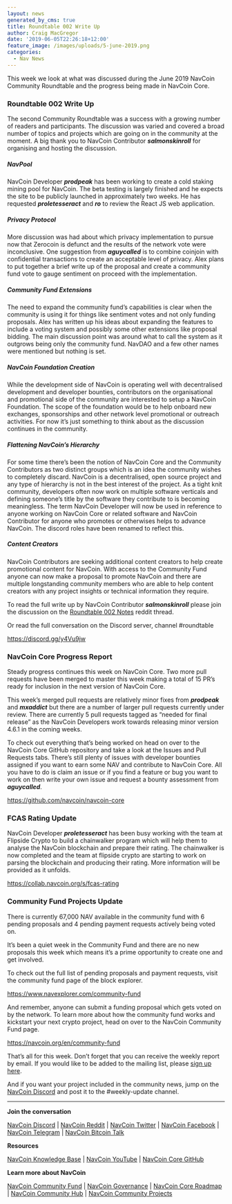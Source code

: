 ```yaml
---
layout: news
generated_by_cms: true
title: Roundtable 002 Write Up
author: Craig MacGregor
date: '2019-06-05T22:26:18+12:00'
feature_image: /images/uploads/5-june-2019.png
categories:
  - Nav News
---
```

This week we look at what was discussed during the June 2019 NavCoin Community Roundtable and the progress being made in NavCoin Core.

<!--more-->

### Roundtable 002 Write Up

The second Community Roundtable was a success with a growing number of readers and participants. The discussion was varied and covered a broad number of topics and projects which are going on in the community at the moment. A big thank you to NavCoin Contributor _**salmonskinroll**_ for organising and hosting the discussion.

##### NavPool

NavCoin Developer **_prodpeak_** has been working to create a cold staking mining pool for NavCoin. The beta testing is largely finished and he expects the site to be publicly launched in approximately two weeks. He has requested **_proletesseract_** and **_ro_** to review the React JS web application.

##### Privacy Protocol

More discussion was had about which privacy implementation to pursue now that Zerocoin is defunct and the results of the network vote were inconclusive. One suggestion from **_aguycalled_** is to combine coinjoin with confidential transactions to create an acceptable level of privacy. Alex plans to put together a brief write up of the proposal and create a community fund vote to gauge sentiment on proceed with the implementation.

##### Community Fund Extensions

The need to expand the community fund’s capabilities is clear when the community is using it for things like sentiment votes and not only funding proposals. Alex has written up his ideas about expanding the features to include a voting system and possibly some other extensions like proposal bidding. The main discussion point was around what to call the system as it outgrows being only the community fund. NavDAO and a few other names were mentioned but nothing is set.

##### NavCoin Foundation Creation

While the development side of NavCoin is operating well with decentralised development and developer bounties, contributors on the organisational and promotional side of the community are interested to setup a NavCoin Foundation. The scope of the foundation would be to help onboard new exchanges, sponsorships and other network level promotional or outreach activities. For now it’s just something to think about as the discussion continues in the community.

##### Flattening NavCoin’s Hierarchy

For some time there’s been the notion of NavCoin Core and the Community Contributors as two distinct groups which is an idea the community wishes to completely discard. NavCoin is a decentralised, open source project and any type of hierarchy is not in the best interest of the project. As a tight knit community, developers often now work on multiple software verticals and defining someone’s title by the software they contribute to is becoming meaningless. The term NavCoin Developer will now be used in reference to anyone working on NavCoin Core or related software and NavCoin Contributor for anyone who promotes or otherwises helps to advance NavCoin. The discord roles have been renamed to reflect this.

##### Content Creators

NavCoin Contributors are seeking additional content creators to help create promotional content for NavCoin. With access to the Community Fund anyone can now make a proposal to promote NavCoin and there are multiple longstanding community members who are able to help content creators with any project insights or technical information they require.

To read the full write up by NavCoin Contributor _**salmonskinroll**_ please join the discussion on the [Roundtable 002 Notes](https://www.reddit.com/r/NavCoin/comments/bwtyi9/roundtable_002_notes/) reddit thread.

Or read the full conversation on the Discord server, channel #roundtable

<https://discord.gg/y4Vu9jw>

### NavCoin Core Progress Report

Steady progress continues this week on NavCoin Core. Two more pull requests have been merged to master this week making a total of 15 PR’s ready for inclusion in the next version of NavCoin Core.

This week’s merged pull requests are relatively minor fixes from **_prodpeak_** and **_mxaddict_** but there are a number of larger pull requests currently under review. There are currently 5 pull requests tagged as “needed for final release” as the NavCoin Developers work towards releasing minor version 4.6.1 in the coming weeks.

To check out everything that’s being worked on head on over to the NavCoin Core GitHub repository and take a look at the Issues and Pull Requests tabs. There’s still plenty of issues with developer bounties assigned if you want to earn some NAV and contribute to NavCoin Core. All you have to do is claim an issue or if you find a feature or bug you want to work on then write your own issue and request a bounty assessment from **_aguycalled_**.

<https://github.com/navcoin/navcoin-core>

### FCAS Rating Update

NavCoin Developer **_proletesseract_** has been busy working with the team at Flipside Crypto to build a chainwalker program which will help them to analyse the NavCoin blockchain and prepare their rating. The chainwalker is now completed and the team at flipside crypto are starting to work on parsing the blockchain and producing their rating. More information will be provided as it unfolds.

<https://collab.navcoin.org/s/fcas-rating>

### Community Fund Projects Update

There is currently 67,000 NAV available in the community fund with 6 pending proposals and 4 pending payment requests actively being voted on.

It’s been a quiet week in the Community Fund and there are no new proposals this week which means it’s a prime opportunity to create one and get involved.

To check out the full list of pending proposals and payment requests, visit the community fund page of the block explorer.

<https://www.navexplorer.com/community-fund>

And remember, anyone can submit a funding proposal which gets voted on by the network. To learn more about how the community fund works and kickstart your next crypto project, head on over to the NavCoin Community Fund page.

<https://navcoin.org/en/community-fund>

That’s all for this week. Don’t forget that you can receive the weekly report by email. If you would like to be added to the mailing list, please [sign up here](http://eepurl.com/cGq92z). 

And if you want your project included in the community news, jump on the [NavCoin Discord](https://discord.gg/y4Vu9jw) and post it to the #weekly-update channel.

- - -

**Join the conversation**

[NavCoin&nbsp;Discord](https://discord.gg/y4Vu9jw) | [NavCoin&nbsp;Reddit](https://www.reddit.com/r/NavCoin) | [NavCoin&nbsp;Twitter](https://twitter.com/NavCoin) | [NavCoin&nbsp;Facebook](https://www.facebook.com/NavCoin/) | [NavCoin&nbsp;Telegram](https://t.me/navcoin) | [NavCoin&nbsp;Bitcoin&nbsp;Talk](https://bitcointalk.org/index.php?topic=679791)

**Resources**

[NavCoin&nbsp;Knowledge&nbsp;Base](https://info.navcoin.org) | [NavCoin&nbsp;YouTube](https://www.youtube.com/NavCoinCore) | [NavCoin&nbsp;Core&nbsp;GitHub](https://github.com/navcoin/navcoin-core)

**Learn more about NavCoin**

[NavCoin&nbsp;Community&nbsp;Fund](https://navcoin.org/en/community-fund) | [NavCoin&nbsp;Governance](https://navcoin.org/en/governance) | [NavCoin&nbsp;Core&nbsp;Roadmap](https://navcoin.org/en/roadmap) | [NavCoin Community&nbsp;Hub](https://navhub.org) | [NavCoin&nbsp;Community&nbsp;Projects](https://navhub.org/projects)
